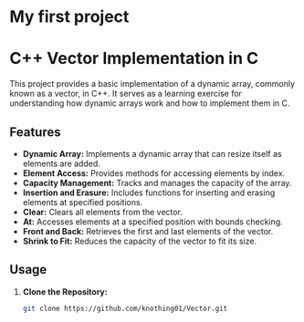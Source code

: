 # My first project
# C++ Vector Implementation in C

This project provides a basic implementation of a dynamic array, commonly known as a vector, in C++. It serves as a learning exercise for understanding how dynamic arrays work and how to implement them in C.

## Features

- **Dynamic Array:** Implements a dynamic array that can resize itself as elements are added.
- **Element Access:** Provides methods for accessing elements by index.
- **Capacity Management:** Tracks and manages the capacity of the array.
- **Insertion and Erasure:** Includes functions for inserting and erasing elements at specified positions.
- **Clear:** Clears all elements from the vector.
- **At:** Accesses elements at a specified position with bounds checking.
- **Front and Back:** Retrieves the first and last elements of the vector.
- **Shrink to Fit:** Reduces the capacity of the vector to fit its size.

## Usage

1. **Clone the Repository:**
   ```bash
   git clone https://github.com/knothing01/Vector.git
